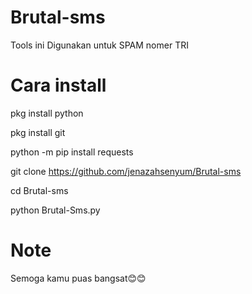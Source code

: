 # Brutal-sms
Tools ini Digunakan untuk SPAM nomer TRI

# Cara install
pkg install python

pkg install git

python -m pip install requests

git clone https://github.com/jenazahsenyum/Brutal-sms

cd Brutal-sms

python Brutal-Sms.py

# Note

Semoga kamu puas bangsat😊😊
